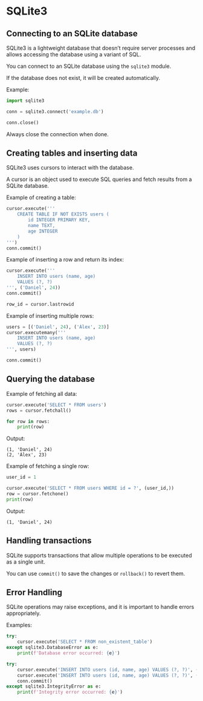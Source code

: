 # SQLite3

## Connecting to an SQLite database

SQLite3 is a lightweight database that doesn’t require server processes and allows accessing the database using a variant of SQL.

You can connect to an SQLite database using the `sqlite3` module.

If the database does not exist, it will be created automatically.

Example:

```python
import sqlite3

conn = sqlite3.connect('example.db')

conn.close()
```

Always close the connection when done.

## Creating tables and inserting data

SQLite3 uses cursors to interact with the database.

A cursor is an object used to execute SQL queries and fetch results from a SQLite database.

Example of creating a table:

```python
cursor.execute('''
    CREATE TABLE IF NOT EXISTS users (
        id INTEGER PRIMARY KEY,
        name TEXT,
        age INTEGER
    )
''')
conn.commit()
```

Example of inserting a row and return its index:

```python
cursor.execute('''
    INSERT INTO users (name, age)
    VALUES (?, ?)
''', ('Daniel', 24))
conn.commit()

row_id = cursor.lastrowid
```

Example of inserting multiple rows:

```python
users = [('Daniel', 24), ('Álex', 23)]
cursor.executemany('''
    INSERT INTO users (name, age)
    VALUES (?, ?)
''', users)

conn.commit()
```

## Querying the database

Example of fetching all data:

```python
cursor.execute('SELECT * FROM users')
rows = cursor.fetchall()

for row in rows:
    print(row)
```

Output:

```Plain Text
(1, 'Daniel', 24)
(2, 'Álex', 23)
```

Example of fetching a single row:

```python
user_id = 1

cursor.execute('SELECT * FROM users WHERE id = ?', (user_id,))
row = cursor.fetchone()
print(row)
```

Output:

```Plain Text
(1, 'Daniel', 24)
```

## Handling transactions

SQLite supports transactions that allow multiple operations to be executed as a single unit.

You can use `commit()` to save the changes or `rollback()` to revert them.

## Error Handling

SQLite operations may raise exceptions, and it is important to handle errors appropriately.

Examples:

```python
try:
    cursor.execute('SELECT * FROM non_existent_table')
except sqlite3.DatabaseError as e:
    print(f'Database error occurred: {e}')
```

```python
try:
    cursor.execute('INSERT INTO users (id, name, age) VALUES (?, ?)', (1, 'Daniel', 24))
    cursor.execute('INSERT INTO users (id, name, age) VALUES (?, ?)', (1, 'Álex', 23))
    conn.commit()
except sqlite3.IntegrityError as e:
    print(f'Integrity error occurred: {e}')
```